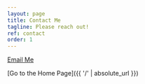 ```yaml
---
layout: page
title: Contact Me
tagline: Please reach out!
ref: contact
order: 1
---
```


[Email Me](mailto:jake.levinez@gmail.com)

[Go to the Home Page]({{ '/' | absolute_url }})
